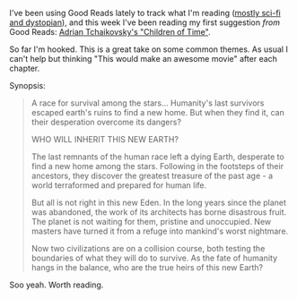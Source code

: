 ---
---

I've been using Good Reads lately to track what I'm reading ([mostly sci-fi and dystopian](https://www.goodreads.com/user/show/64286273-max-glenister)), and this week I've been reading my first suggestion _from_ Good Reads: [Adrian Tchaikovsky's "Children of Time"](https://www.goodreads.com/book/show/25499718-children-of-time).

So far I'm hooked. This is a great take on some common themes. As usual I can't help but thinking "This would make an awesome movie" after each chapter.

Synopsis:

> A race for survival among the stars... Humanity's last survivors escaped earth's ruins to find a new home. But when they find it, can their desperation overcome its dangers?
>
> WHO WILL INHERIT THIS NEW EARTH?
>
> The last remnants of the human race left a dying Earth, desperate to find a new home among the stars. Following in the footsteps of their ancestors, they discover the greatest treasure of the past age - a world terraformed and prepared for human life.
>
> But all is not right in this new Eden. In the long years since the planet was abandoned, the work of its architects has borne disastrous fruit. The planet is not waiting for them, pristine and unoccupied. New masters have turned it from a refuge into mankind's worst nightmare.
>
> Now two civilizations are on a collision course, both testing the boundaries of what they will do to survive. As the fate of humanity hangs in the balance, who are the true heirs of this new Earth?


Soo yeah. Worth reading.
